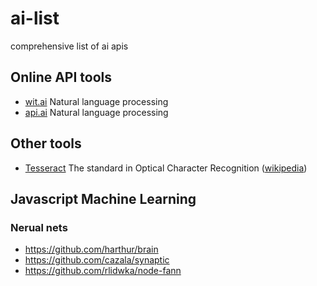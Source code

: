 # ai-list
comprehensive list of ai apis

Online API tools
------

- [wit.ai](https://wit.ai/) Natural language processing
- [api.ai](http://api.ai/) Natural language processing

Other tools
------

- [Tesseract](https://code.google.com/p/tesseract-ocr/) The standard in Optical Character Recognition ([wikipedia](http://en.wikipedia.org/wiki/Tesseract_%28software%29))

Javascript Machine Learning
------------

### Nerual nets

- https://github.com/harthur/brain
- https://github.com/cazala/synaptic
- https://github.com/rlidwka/node-fann
